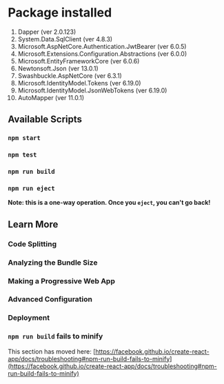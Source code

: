 # Package installed
1. Dapper (ver 2.0.123)
2. System.Data.SqlClient (ver 4.8.3)
3. Microsoft.AspNetCore.Authentication.JwtBearer (ver 6.0.5)
4. Microsoft.Extensions.Configuration.Abstractions (ver 6.0.0)
5. Microsoft.EntityFrameworkCore (ver 6.0.6)
6. Newtonsoft.Json (ver 13.0.1)
7. Swashbuckle.AspNetCore (ver 6.3.1)
7. Microsoft.IdentityModel.Tokens (ver 6.19.0)
7. Microsoft.IdentityModel.JsonWebTokens (ver 6.19.0)
7. AutoMapper (ver 11.0.1)

## Available Scripts

### `npm start`

### `npm test`

### `npm run build`

### `npm run eject`

**Note: this is a one-way operation. Once you `eject`, you can't go back!**

## Learn More

### Code Splitting

### Analyzing the Bundle Size

### Making a Progressive Web App

### Advanced Configuration

### Deployment

### `npm run build` fails to minify

This section has moved here: [https://facebook.github.io/create-react-app/docs/troubleshooting#npm-run-build-fails-to-minify](https://facebook.github.io/create-react-app/docs/troubleshooting#npm-run-build-fails-to-minify)
